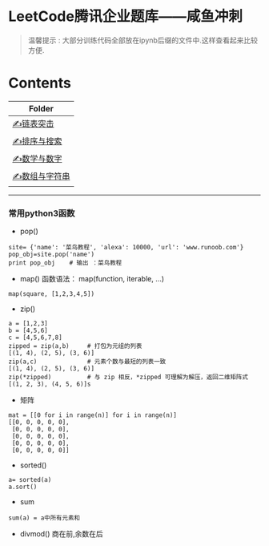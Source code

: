 # LeetCode腾讯企业题库——咸鱼冲刺
> 温馨提示 : 大部分训练代码全部放在ipynb后缀的文件中.这样查看起来比较方便.

# Contents

| Folder                          |
| ------------------------------- |
| [✍️链表突击](./链表突击)         |
| [✍️排序与搜索](./排序与搜索)     |
| [✍️数学与数字](./数学与数字)     |
| [✍️数组与字符串](./数组与字符串) |

---

### 常用python3函数

- pop()

```python3
site= {'name': '菜鸟教程', 'alexa': 10000, 'url': 'www.runoob.com'}
pop_obj=site.pop('name')
print pop_obj    # 输出 ：菜鸟教程
```

- map()
	函数语法：
	map(function, iterable, ...)

```python3
map(square, [1,2,3,4,5])
```

- zip()

```python3
a = [1,2,3]
b = [4,5,6]
c = [4,5,6,7,8]
zipped = zip(a,b)     # 打包为元组的列表
[(1, 4), (2, 5), (3, 6)]
zip(a,c)              # 元素个数与最短的列表一致
[(1, 4), (2, 5), (3, 6)]
zip(*zipped)          # 与 zip 相反，*zipped 可理解为解压，返回二维矩阵式
[(1, 2, 3), (4, 5, 6)]s
```

- 矩阵

```python3
mat = [[0 for i in range(n)] for i in range(n)]
[[0, 0, 0, 0, 0],
 [0, 0, 0, 0, 0],
 [0, 0, 0, 0, 0],
 [0, 0, 0, 0, 0],
 [0, 0, 0, 0, 0]]
```

- sorted()

```python3
a= sorted(a)
a.sort()
```

- sum

```python3
sum(a) = a中所有元素和
```

- divmod()
	商在前,余数在后